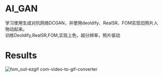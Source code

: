 # AI_GAN
学习使用生成对抗网络DCGAN，并使用deoldify、RealSR、FOM实现旧照片人物动起来。   
训练Deoldify,RealSR,FOM,实现上色，超分辨率，照片驱动     
# Results   
![fom_out-ezgif com-video-to-gif-converter](https://github.com/Caesar-xxx/AI_GAN/assets/73376073/a3cebfce-0a1c-4cc5-b4e6-547cf89ce2d0)


